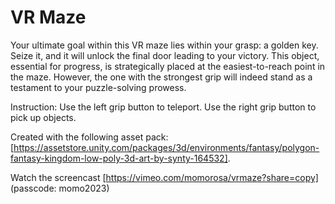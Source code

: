 # VR Maze

Your ultimate goal within this VR maze lies within your grasp: a golden key. Seize it, and it will unlock the final door leading to your victory. This object, essential for progress, is strategically placed at the easiest-to-reach point in the maze. However, the one with the strongest grip will indeed stand as a testament to your puzzle-solving prowess.

Instruction: Use the left grip button to teleport. Use the right grip button to pick up objects.

Created with the following asset pack:[https://assetstore.unity.com/packages/3d/environments/fantasy/polygon-fantasy-kingdom-low-poly-3d-art-by-synty-164532].

Watch the screencast [https://vimeo.com/momorosa/vrmaze?share=copy] (passcode: momo2023)
